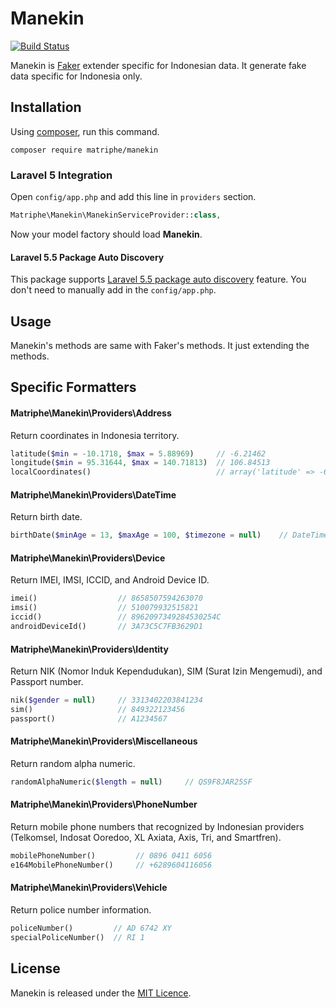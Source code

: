 # Manekin

[![Build Status](https://travis-ci.org/matriphe/manekin.svg?branch=master)](https://travis-ci.org/matriphe/manekin)

Manekin is [Faker](https://github.com/fzaninotto/Faker) extender specific for Indonesian data. It generate fake data specific for Indonesia only.

## Installation

Using [composer](https://getcomposer.org/), run this command.

```console
composer require matriphe/manekin
```

### Laravel 5 Integration

Open `config/app.php` and add this line in `providers` section.

```php
Matriphe\Manekin\ManekinServiceProvider::class,
```

Now your model factory should load **Manekin**.

#### Laravel 5.5 Package Auto Discovery ####

This package supports [Laravel 5.5 package auto discovery](https://laravel.com/docs/5.5/packages#package-discovery) feature. You don't need to manually add in the `config/app.php`.

## Usage

Manekin's methods are same with Faker's methods. It just extending the methods.

## Specific Formatters

#### Matriphe\Manekin\Providers\Address

Return coordinates in Indonesia territory. 

```php
latitude($min = -10.1718, $max = 5.88969)     // -6.21462
longitude($min = 95.31644, $max = 140.71813)  // 106.84513
localCoordinates()                            // array('latitude' => -6.21462, 'longitude' => 106.84513)
```

#### Matriphe\Manekin\Providers\DateTime

Return birth date.

```php
birthDate($minAge = 13, $maxAge = 100, $timezone = null)    // DateTime('1984-03-22 20:38:00', 'Asia/Jakarta')
```

#### Matriphe\Manekin\Providers\Device

Return IMEI, IMSI, ICCID, and Android Device ID.

```php
imei()                  // 8658507594263070
imsi()                  // 510079932515821
iccid()                 // 8962097349284530254C
androidDeviceId()       // 3A73C5C7FB3629D1
```

#### Matriphe\Manekin\Providers\Identity

Return NIK (Nomor Induk Kependudukan), SIM (Surat Izin Mengemudi), and Passport number.

```php
nik($gender = null)     // 3313402203841234
sim()                   // 849322123456
passport()              // A1234567
```

#### Matriphe\Manekin\Providers\Miscellaneous

Return random alpha numeric.

```php
randomAlphaNumeric($length = null)     // QS9F8JAR25SF
```

#### Matriphe\Manekin\Providers\PhoneNumber

Return mobile phone numbers that recognized by Indonesian providers (Telkomsel, Indosat Ooredoo, XL Axiata, Axis, Tri, and Smartfren).

```php
mobilePhoneNumber()         // 0896 0411 6056
e164MobilePhoneNumber()     // +6289604116056
```

#### Matriphe\Manekin\Providers\Vehicle

Return police number information.

```php
policeNumber()         // AD 6742 XY
specialPoliceNumber()  // RI 1
```

## License

Manekin is released under the [MIT Licence](LICENSE.md).